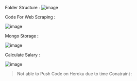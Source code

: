 Folder Structure :
![image](https://github.com/dharmesh7239/ASP/assets/63228729/7ef45e48-44ee-4af3-9993-8389fdd4bb6a)


Code For Web Scraping  :

![image](https://github.com/dharmesh7239/ASP/assets/63228729/31844d36-d802-4bdb-8f8d-2c7cc4858da4)

Mongo Storage :

![image](https://github.com/dharmesh7239/ASP/assets/63228729/84da852d-3c16-42dd-9249-0f12fc745b75)

Calculate Salary :

![image](https://github.com/dharmesh7239/ASP/assets/63228729/00522155-017c-4f32-aa06-fd6dc5c3a4a3)
> 
> Not able to Push Code on Heroku due to time Conatraint : 



